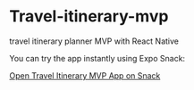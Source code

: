 # Travel-itinerary-mvp
travel itinerary planner MVP with React Native


You can try the app instantly using Expo Snack:

[Open Travel Itinerary MVP App on Snack](https://snack.expo.dev/@lathajc/travel_app_latha_jc)
